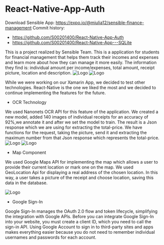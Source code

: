 # React-Native-App-Auth
Download Sensible App: https://expo.io/@miulia12/sensible-finance-management
Commit history: 
 * https://github.com/S00201400/React-Native-App-Auth
 * https://github.com/S00201400/React-Native-App---SQLite
 
This is a project realized by Sensible Team. This is a application for students for financial management that helps them track their incomes and expenses and learn more about how they can manage it more easily. The information they find is: individual amount per income/expenses, total amount, receipt picture, location and description.
![Logo](/assets/Capture5.jpeg)
![Logo](/assets/Capture4.jpeg)

While we were working on our Xamarin App, we decided to test other technologies. React-Native is the one we liked the most and we decided to continue implementing the features for the future.


* OCR Technology

We used Nanonets OCR API for this feature of the application. We created a new model, added 140 images of individual receipts for an accuracy of 92%,we annotate it and after we set the model to train. The result is a Json response which we are using for extracting the total-price. We have functions for the request, taking the picture, send it and extracting the maximum number from that Json response which represents the total-price.
![Logo](/assets/Capture1.JPG)
![Logo](/assets/Capture3.JPG)

* Map Component

We used Google Maps API for implementing the map which allows a user to provide their current location or mark one on the map. We used GeoLocation Api for displaying a real address of the chosen location. In this way, a user takes a picture of the receipt and choose location, saving this data in the database.


![Logo](/assets/Capture6.jpeg)



* Google Sign-In

Google Sign-In manages the OAuth 2.0 flow and token lifecycle, simplifying the integration with Google APIs. Before you can integrate Google Sign-In into your website, you must create a client ID, which you need to call the sign-in API.
Using Google Account to sign in to third-party sites and apps makes everything easier because you do not need to remember individual usernames and passwords for each account.



